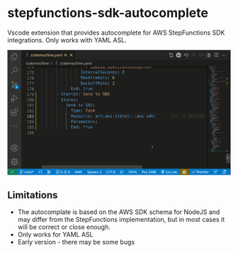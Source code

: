 # stepfunctions-sdk-autocomplete 

Vscode extension that provides autocomplete for AWS StepFunctions SDK integrations. Only works with YAML ASL.

![Demo](/images/demo.gif)

## Limitations
* The autocomplate is based on the AWS SDK schema for NodeJS and may differ from the StepFunctions implementation, but in most cases it will be correct or close enough.
* Only works for YAML ASL
* Early version - there may be some bugs